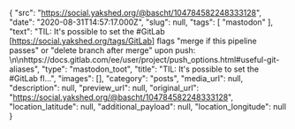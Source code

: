 {
  "src": "https://social.yakshed.org/@bascht/104784582248333128",
  "date": "2020-08-31T14:57:17.000Z",
  "slug": null,
  "tags": [
    "mastodon"
  ],
  "text": "TIL: It's possible to set the #GitLab [https://social.yakshed.org/tags/GitLab] flags \"merge if this pipeline passes\" or \"delete branch after merge\" upon push: \n\nhttps://docs.gitlab.com/ee/user/project/push_options.html#useful-git-aliases",
  "type": "mastodon_toot",
  "title": "TIL: It's possible to set the #GitLab fl…",
  "images": [],
  "category": "posts",
  "media_url": null,
  "description": null,
  "preview_url": null,
  "original_url": "https://social.yakshed.org/@bascht/104784582248333128",
  "location_latitude": null,
  "additional_payload": null,
  "location_longitude": null
}